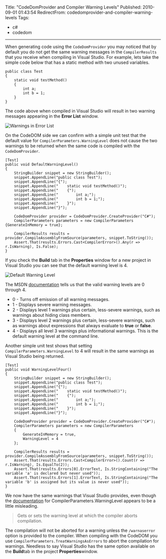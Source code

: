 Title: "CodeDomProvider and Compiler Warning Levels"
Published: 2010-09-01 01:43:54
RedirectFrom: codedomprovider-and-compiler-warning-levels
Tags:
  - c#
  - codedom
---
When generating code using the `CodeDomProvider` you may noticed that by default you do not get the same warning messages in the `CompilerResults` that you receive when compiling in Visual Studio. For example, lets take the simple code below that has a static method with two unused variables.

    public class Test
    {
        static void testMethod()
        {
            int a;
            int b = 1;
        }
    }

The code above when compiled in Visual Studio will result in two warning messages appearing in the **Error List** window.

![Warnings in Error List](/posts/images/Error-list.png)

On the CodeDOM side we can confirm with a simple unit test that the default value for `CompilerParameters.WarningLevel` does not cause the two warnings to be returned when the same code is compiled with the `CodeDomProvider`.

    [Test]
    public void DefaultWarningLevel()
    {
        StringBuilder snippet = new StringBuilder();
        snippet.AppendLine("public class Test");
        snippet.AppendLine("{");
        snippet.AppendLine("    static void testMethod()");
        snippet.AppendLine("    {");
        snippet.AppendLine("        int a;");
        snippet.AppendLine("        int b = 1;");
        snippet.AppendLine("    }");
        snippet.AppendLine("}");
    
        CodeDomProvider provider = CodeDomProvider.CreateProvider("C#");
        CompilerParameters parameters = new CompilerParameters {GenerateInMemory = true};
    
        CompilerResults results = provider.CompileAssemblyFromSource(parameters, snippet.ToString());
        Assert.That(results.Errors.Cast<CompilerError>().Any(r => r.IsWarning), Is.False);
    }

If you check the **Build** tab in the **Properties** window for a new project in Visual Studio you can see that the default warning level is 4.

![Default Warning Level](/posts/images/Default-Warning-Level.png)

The MSDN [documentation](http://msdn.microsoft.com/en-us/library/13b90fz7(VS.71).aspx) tells us that the valid warning levels are 0 through 4.

-   0 - Turns off emission of all warning messages.
-   1 - Displays severe warning messages.
-   2 - Displays level 1 warnings plus certain, less-severe warnings, such as warnings about hiding class members.
-   3 - Displays level 2 warnings plus certain, less-severe warnings, such as warnings about expressions that always evaluate to **true** or **false**.
-   4 - Displays all level 3 warnings plus informational warnings. This is the default warning level at the command line.

Another simple unit test shows that setting `CompilerParameters.WarningLevel` to 4 will result in the same warnings as Visual Studio being returned.

    [Test]
    public void WarningLevelFour()
    {
        StringBuilder snippet = new StringBuilder();
        snippet.AppendLine("public class Test");
        snippet.AppendLine("{");
        snippet.AppendLine("    static void testMethod()");
        snippet.AppendLine("    {");
        snippet.AppendLine("        int a;");
        snippet.AppendLine("        int b = 1;");
        snippet.AppendLine("    }");
        snippet.AppendLine("}");
    
        CodeDomProvider provider = CodeDomProvider.CreateProvider("C#");
        CompilerParameters parameters = new CompilerParameters
        {
            GenerateInMemory = true,
            WarningLevel = 4
        };
    
        CompilerResults results = provider.CompileAssemblyFromSource(parameters, snippet.ToString());
        Assert.That(results.Errors.Cast<CompilerError>().Count(r => r.IsWarning), Is.EqualTo(2));
        Assert.That(results.Errors[0].ErrorText, Is.StringContaining("The variable 'a' is declared but never used"));
        Assert.That(results.Errors[1].ErrorText, Is.StringContaining("The variable 'b' is assigned but its value is never used"));
    }

We now have the same warnings that Visual Studio provides, even though the [documentation](http://msdn.microsoft.com/en-us/library/system.codedom.compiler.compilerparameters.warninglevel.aspx) for CompilerParameters.WarningLevel appears to be a little misleading.

> Gets or sets the warning level at which the compiler aborts compilation.

The compilation will not be aborted for a warning unless the `/warnaserror` option is provided to the compiler. When compiling with the CodeDOM you use `CompilerParameters.TreatWarningsAsErrors` to abort the compilation for warnings. Needless to say Visual Studio has the same option available on the **Build**tab in the project **Properties**window.
